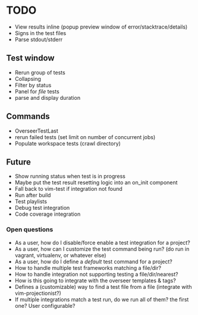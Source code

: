 # TODO

- View results inline (popup preview window of error/stacktrace/details)
- Signs in the test files
- Parse stdout/stderr

## Test window

- Rerun group of tests
- Collapsing
- Filter by status
- Panel for _file_ tests
- parse and display duration

## Commands

- OverseerTestLast
- rerun failed tests (set limit on number of concurrent jobs)
- Populate workspace tests (crawl directory)

## Future

- Show running status when test is in progress
- Maybe put the test result resetting logic into an on_init component
- Fall back to vim-test if integration not found
- Run after build
- Test playlists
- Debug test integration
- Code coverage integration

### Open questions

- As a user, how do I disable/force enable a test integration for a project?
- As a user, how can I customize the test command being run? (do run in vagrant, virtualenv, or whatever else)
- As a user, how do I define a _default_ test command for a project?
- How to handle multiple test frameworks matching a file/dir?
- How to handle integration not supporting testing a file/dir/nearest?
- How is this going to integrate with the overseer templates & tags?
- Defines a (customizable) way to find a test file from a file (integrate with vim-projectionist?)
- If multiple integrations match a test run, do we run all of them? the first one? User configurable?
